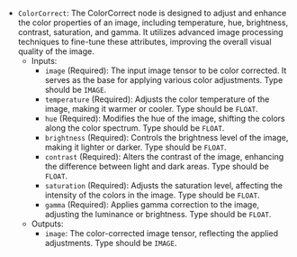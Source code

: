 - `ColorCorrect`: The ColorCorrect node is designed to adjust and enhance the color properties of an image, including temperature, hue, brightness, contrast, saturation, and gamma. It utilizes advanced image processing techniques to fine-tune these attributes, improving the overall visual quality of the image.
    - Inputs:
        - `image` (Required): The input image tensor to be color corrected. It serves as the base for applying various color adjustments. Type should be `IMAGE`.
        - `temperature` (Required): Adjusts the color temperature of the image, making it warmer or cooler. Type should be `FLOAT`.
        - `hue` (Required): Modifies the hue of the image, shifting the colors along the color spectrum. Type should be `FLOAT`.
        - `brightness` (Required): Controls the brightness level of the image, making it lighter or darker. Type should be `FLOAT`.
        - `contrast` (Required): Alters the contrast of the image, enhancing the difference between light and dark areas. Type should be `FLOAT`.
        - `saturation` (Required): Adjusts the saturation level, affecting the intensity of the colors in the image. Type should be `FLOAT`.
        - `gamma` (Required): Applies gamma correction to the image, adjusting the luminance or brightness. Type should be `FLOAT`.
    - Outputs:
        - `image`: The color-corrected image tensor, reflecting the applied adjustments. Type should be `IMAGE`.
